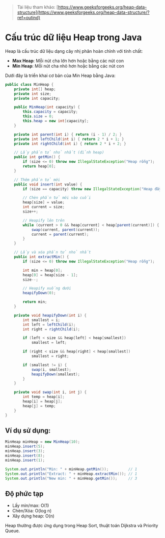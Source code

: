 > Tài liệu tham khảo: [https://www.geeksforgeeks.org/heap-data-structure](https://www.geeksforgeeks.org/heap-data-structure/?ref=outind)

# Cấu trúc dữ liệu Heap trong Java

Heap là cấu trúc dữ liệu dạng cây nhị phân hoàn chỉnh với tính chất:

- **Max Heap**: Mỗi nút cha lớn hơn hoặc bằng các nút con
- **Min Heap**: Mỗi nút cha nhỏ hơn hoặc bằng các nút con

Dưới đây là triển khai cơ bản của Min Heap bằng Java:

```Java
public class MinHeap {
    private int[] heap;
    private int size;
    private int capacity;

    public MinHeap(int capacity) {
        this.capacity = capacity;
        this.size = 0;
        this.heap = new int[capacity];
    }

    private int parent(int i) { return (i - 1) / 2; }
    private int leftChild(int i) { return 2 * i + 1; }
    private int rightChild(int i) { return 2 * i + 2; }

    // Lấy phần tử nhỏ nhất (đỉnh heap)
    public int getMin() {
        if (size <= 0) throw new IllegalStateException("Heap rỗng");
        return heap[0];
    }

    // Thêm phần tử mới
    public void insert(int value) {
        if (size == capacity) throw new IllegalStateException("Heap đầy");

        // Chèn phần tử mới vào cuối
        heap[size] = value;
        int current = size;
        size++;

        // Heapify lên trên
        while (current > 0 && heap[current] < heap[parent(current)]) {
            swap(current, parent(current));
            current = parent(current);
        }
    }

    // Lấy và xóa phần tử nhỏ nhất
    public int extractMin() {
        if (size <= 0) throw new IllegalStateException("Heap rỗng");

        int min = heap[0];
        heap[0] = heap[size - 1];
        size--;

        // Heapify xuống dưới
        heapifyDown(0);

        return min;
    }

    private void heapifyDown(int i) {
        int smallest = i;
        int left = leftChild(i);
        int right = rightChild(i);

        if (left < size && heap[left] < heap[smallest])
            smallest = left;

        if (right < size && heap[right] < heap[smallest])
            smallest = right;

        if (smallest != i) {
            swap(i, smallest);
            heapifyDown(smallest);
        }
    }

    private void swap(int i, int j) {
        int temp = heap[i];
        heap[i] = heap[j];
        heap[j] = temp;
    }
}
```

## Ví dụ sử dụng:

```Java
MinHeap minHeap = new MinHeap(10);
minHeap.insert(5);
minHeap.insert(3);
minHeap.insert(8);
minHeap.insert(1);

System.out.println("Min: " + minHeap.getMin());         // 1
System.out.println("Extract: " + minHeap.extractMin()); // 1
System.out.println("New min: " + minHeap.getMin());     // 3
```

## Độ phức tạp

- Lấy min/max: O(1)
- Chèn/Xóa: O(log n)
- Xây dựng heap: O(n)

Heap thường được ứng dụng trong Heap Sort, thuật toán Dijkstra và Priority Queue.​​​​​​​​​​​​​​​​